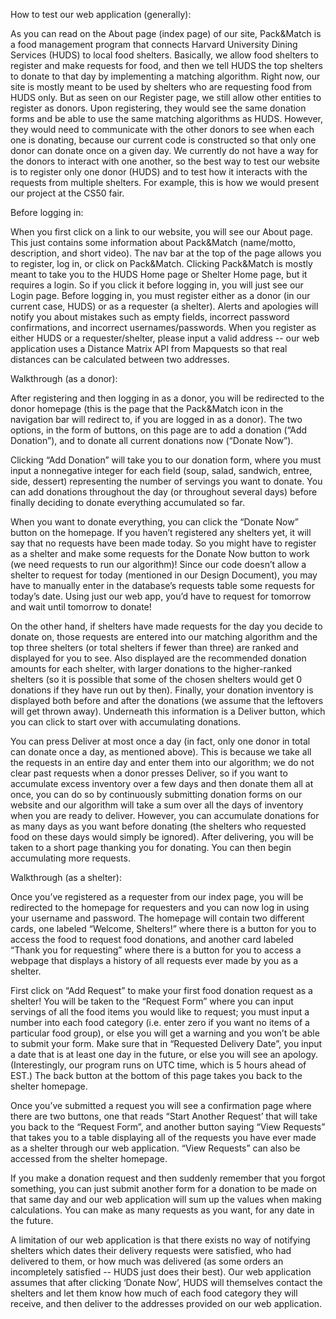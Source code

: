 How to test our web application (generally):

As you can read on the About page (index page) of our site, Pack&Match is a food management program that connects Harvard University Dining Services (HUDS) to local food shelters. Basically, we allow food shelters to register and make requests for food, and then we tell HUDS the top shelters to donate to that day by implementing a matching algorithm. Right now, our site is mostly meant to be used by shelters who are requesting food from HUDS only. But as seen on our Register page, we still allow other entities to register as donors. Upon registering, they would see the same donation forms and be able to use the same matching algorithms as HUDS. However, they would need to communicate with the other donors to see when each one is donating, because our current code is constructed so that only one donor can donate once on a given day. We currently do not have a way for the donors to interact with one another, so the best way to test our website is to register only one donor (HUDS) and to test how it interacts with the requests from multiple shelters. For example, this is how we would present our project at the CS50 fair.

Before logging in:

When you first click on a link to our website, you will see our About page. This just contains some information about Pack&Match (name/motto, description, and short video). The nav bar at the top of the page allows you to register, log in, or click on Pack&Match. Clicking Pack&Match is mostly meant to take you to the HUDS Home page or Shelter Home page, but it requires a login. So if you click it before logging in, you will just see our Login page. Before logging in, you must register either as a donor (in our current case, HUDS) or as a requester (a shelter). Alerts and apologies will notify you about mistakes such as empty fields, incorrect password confirmations, and incorrect usernames/passwords. When you register as either HUDS or a requester/shelter, please input a valid address -- our web application uses a Distance Matrix API from Mapquests so that real distances can be calculated between two addresses.

Walkthrough (as a donor):

After registering and then logging in as a donor, you will be redirected to the donor homepage (this is the page that the Pack&Match icon in the navigation bar will redirect to, if you are logged in as a donor). The two options, in the form of buttons, on this page are to add a donation (“Add Donation”), and to donate all current donations now (“Donate Now”).

Clicking “Add Donation” will take you to our donation form, where you must input a nonnegative integer for each field (soup, salad, sandwich, entree, side, dessert) representing the number of servings you want to donate. You can add donations throughout the day (or throughout several days) before finally deciding to donate everything accumulated so far.

When you want to donate everything, you can click the “Donate Now” button on the homepage. If you haven’t registered any shelters yet, it will say that no requests have been made today. So you might have to register as a shelter and make some requests for the Donate Now button to work (we need requests to run our algorithm)! Since our code doesn’t allow a shelter to request for today (mentioned in our Design Document), you may have to manually enter in the database’s requests table some requests for today’s date. Using just our web app, you’d have to request for tomorrow and wait until tomorrow to donate!

On the other hand, if shelters have made requests for the day you decide to donate on, those requests are entered into our matching algorithm and the top three shelters (or total shelters if fewer than three) are ranked and displayed for you to see. Also displayed are the recommended donation amounts for each shelter, with larger donations to the higher-ranked shelters (so it is possible that some of the chosen shelters would get 0 donations if they have run out by then). Finally, your donation inventory is displayed both before and after the donations (we assume that the leftovers will get thrown away). Underneath this information is a Deliver button, which you can click to start over with accumulating donations.

You can press Deliver at most once a day (in fact, only one donor in total can donate once a day, as mentioned above). This is because we take all the requests in an entire day and enter them into our algorithm; we do not clear past requests when a donor presses Deliver, so if you want to accumulate excess inventory over a few days and then donate them all at once, you can do so by continuously submitting donation forms on our website and our algorithm will take a sum over all the days of inventory when you are ready to deliver. However, you can accumulate donations for as many days as you want before donating (the shelters who requested food on these days would simply be ignored). After delivering, you will be taken to a short page thanking you for donating. You can then begin accumulating more requests.

Walkthrough (as a shelter):

Once you’ve registered as a requester from our index page, you will be redirected to the homepage for requesters and you can now log in using your username and password. The homepage will contain two different cards, one labeled “Welcome, Shelters!” where there is a button for you to access the food to request food donations, and another card labeled “Thank you for requesting” where there is a button for you to access a webpage that displays a history of all requests ever made by you as a shelter.

First click on “Add Request” to make your first food donation request as a shelter! You will be taken to the “Request Form” where you can input servings of all the food items you would like to request; you must input a number into each food category (i.e. enter zero if you want no items of a particular food group), or else you will get a warning and you won’t be able to submit your form. Make sure that in “Requested Delivery Date”, you input a date that is at least one day in the future, or else you will see an apology. (Interestingly, our program runs on UTC time, which is 5 hours ahead of EST.) The back button at the bottom of this page takes you back to the shelter homepage.

Once you’ve submitted a request you will see a confirmation page where there are two buttons, one that reads “Start Another Request’ that will take you back to the “Request Form”, and another button saying “View Requests” that takes you to a table displaying all of the requests you have ever made as a shelter through our web application. “View Requests” can also be accessed from the shelter homepage.

If you make a donation request and then suddenly remember that you forgot something, you can just submit another form for a donation to be made on that same day and our web application will sum up the values when making calculations. You can make as many requests as you want, for any date in the future.

A limitation of our web application is that there exists no way of notifying shelters which dates their delivery requests were satisfied, who had delivered to them, or how much was delivered (as some orders an incompletely satisfied -- HUDS just does their best). Our web application assumes that after clicking ‘Donate Now’, HUDS will themselves contact the shelters and let them know how much of each food category they will receive, and then deliver to the addresses provided on our web application.

